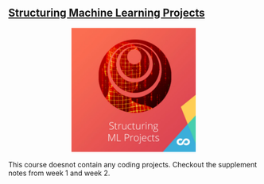 ## [Structuring Machine Learning Projects](https://www.coursera.org/learn/machine-learning-projects)
<p align="center"><img src="https://github.com/anuragdogra2192/Deep-Learning-Coursera/blob/master/zIcons/structural_DL_ML.jpg" width="250"></p>

This course doesnot contain any coding projects. Checkout the supplement notes from week 1 and week 2. 
